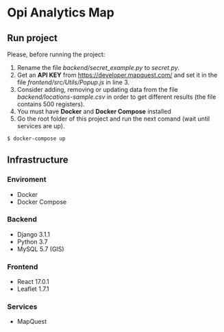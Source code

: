 
# Opi Analytics Map
## Run project

Please, before running the project:

 1. Rename the file *backend/secret_example.py* to *secret.py*.
 2. Get an **API KEY** from https://developer.mapquest.com/ and set it in the file *frontend/src/Utils/Popup.js* in line 3.
 3. Consider adding, removing or updating data from the file *backend/locations-sample.csv* in order to get different results (the file contains 500 registers).
 4. You must have **Docker** and **Docker Compose** installed
 5. Go the root folder of this project and run the next comand (wait until services are up).

```bash
$ docker-compose up
```
## Infrastructure
### Enviroment
 - Docker
 - Docker Compose
### Backend
 - Django 3.1.1
 - Python 3.7
 - MySQL 5.7 (GIS)
 
### Frontend
 - React 17.0.1
 - Leaflet 1.7.1

### Services
 - MapQuest
